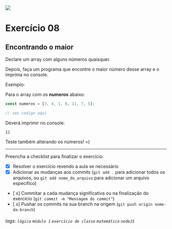 ![](https://i.imgur.com/xG74tOh.png)

# Exercício 08

## Encontrando o maior

Declare um array com alguns números quaisquer.

Depois, faça um programa que encontre o maior número desse array e o imprima no console.

Exemplo:

Para o array com os **numeros** abaixo:

```javascript
const numeros = [3, 4, 1, 8, 11, 7, 5];

// seu codigo aqui
```

Deverá imprimir no console:

```
11
```

Teste também alterando os números! =)

---

Preencha a checklist para finalizar o exercício:

- [x] Resolver o exercício revendo a aula se necessário
- [x] Adicionar as mudanças aos commits (`git add .` para adicionar todos os arquivos, ou `git add nome_do_arquivo` para adicionar um arquivo específico)
- [ x] Commitar a cada mudança significativa ou na finalização do exercício (`git commit -m "Mensagem do commit"`)
- [ x] Pushar os commits na sua branch na origem (`git push origin nome-da-branch`)

###### tags: `lógica` `módulo 1` `exercício de classe` `matemática` `nodeJS`
